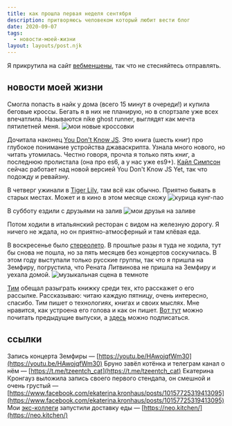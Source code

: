 ```yaml
---
title: как прошла первая неделя сентября
description: притворяюсь человеком который любит вести блог
date: 2020-09-07
tags:
  - новости-моей-жизни
layout: layouts/post.njk
---
```


Я прикрутила на сайт [вебменшены](https://indieweb.org/Webmention), так что не стесняйтесь отправлять. 

## новости моей жизни

Смогла попасть в найк у дома (всего 15 минут в очереди!) и купила беговые кроссы. Бегать я в них не планирую, но в спортзале уже всех впечатлила. Называются nike ghost runner, выглядят как мечта пятилетней меня.
![мои новые кроссовки](../../img/nikeghostracer.jpg)

Дочитала наконец [You Don't Know JS](https://github.com/getify/You-Dont-Know-JS). Это книга (шесть книг) про глубокое понимание устройства джаваскрипта. Узнала много нового, но читать утомилась. Честно говоря, прочла я только пять книг, а последнюю пролистала (она про es6, а у нас уже es9+). [Кайл Симпсон](https://me.getify.com) сейчас работает над новой версией You Don't Know JS Yet, так что подожду и ревайзну.

В четверг ужинали в [Tiger Lily](https://www.instagram.com/cafe_tiger_lily), там всё как обычно. Приятно бывать в старых местах. Может и в кино в этом месяце схожу
![курица кунг-пао](../../img/ti-ly.jpg)

В субботу ездили с друзьями на залив
![мои друзья на заливе](../../img/bay.jpg)

Потом ходили в итальянский ресторан с видом на железную дорогу. Я ничего не ждала, но он приятно-атмосферный и там клёвая еда. 

В воскресенье было [стереолето](https://bestfest.ru/). В прошлые разы я туда не ходила, тут бы снова не пошла, но за пять месяцев без концертов соскучилась. В этом году выступали только русские группы, так что я пришла на Земфиру, погрустила, что Рената Литвинова не пришла на Земфиру и уехала домой.
![музыкальная сцена в темноте](../../img/zemfira.jpg)


[Тим](https://marinintim.com/) обещал разыграть книжку среди тех, кто расскажет о его рассылке. Рассказываю: читаю каждую пятницу, очень интересно, спасибо. Тим пишет о технологиях, книгах и своих мыслях. Мне нравится, как устроена его голова и как он пишет. [Вот тут](https://marinintim.com/newsletter/) можно почитать предыдущие выпуски, а [здесь](https://marinintim.com/#subscribe) можно подписаться.

## ссылки

Запись концерта Земфиры — [https://youtu.be/HAwojqfWm30](https://youtu.be/HAwojqfWm30)
Бруно завёл котёнка и телеграм канал о нём — [https://t.me/tzeentch_cat](https://t.me/tzeentch_cat)
Екатерина Кронгауз выложила запись своего первого стендапа, он смешной и очень грустый — [https://www.facebook.com/ekaterina.kronhaus/posts/10157725319413095](https://www.facebook.com/ekaterina.kronhaus/posts/10157725319413095)
Мои [экс-коллеги](https://breadhead.ru/) запустили доставку еды — [https://neo.kitchen/](https://neo.kitchen/)